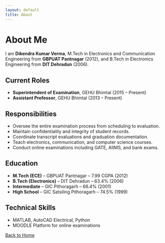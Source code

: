 ```yaml
---
layout: default
title: About
---
```


# About Me

I am **Dikendra Kumar Verma**, M.Tech in Electronics and Communication Engineering from **GBPUAT Pantnagar** (2012), and B.Tech in Electronics Engineering from **DIT Dehradun** (2006).

## Current Roles
- **Superintendent of Examination**, GEHU Bhimtal (2015 – Present)  
- **Assistant Professor**, GEHU Bhimtal (2013 – Present)  

## Responsibilities
- Oversee the entire examination process from scheduling to evaluation.
- Maintain confidentiality and integrity of student records.
- Coordinate transcript evaluations and graduation documentation.
- Teach electronics, communication, and computer science courses.
- Conduct online examinations including GATE, AIIMS, and bank exams.

## Education
- **M.Tech (ECE)** – GBPUAT Pantnagar – 7.99 CGPA (2012)  
- **B.Tech (Electronics)** – DIT Dehradun – 63.4% (2006)  
- **Intermediate** – GIC Pithoragarh – 66.4% (2001)  
- **High School** – GIC Satsiling Pithoragarh – 74.5% (1999)

## Technical Skills
- MATLAB, AutoCAD Electrical, Python
- MOODLE Platform for online examinations

[Back to Home](index.md)
